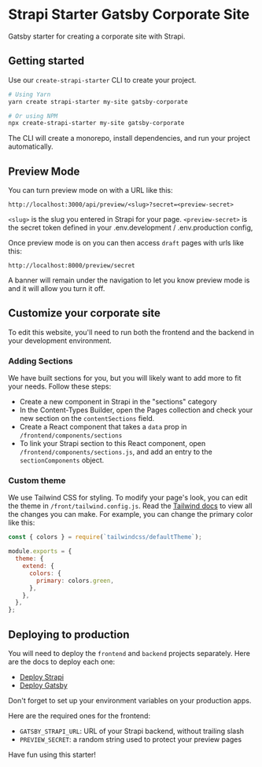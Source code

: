 # Strapi Starter Gatsby Corporate Site

Gatsby starter for creating a corporate site with Strapi.

## Getting started

Use our `create-strapi-starter` CLI to create your project.

```sh
# Using Yarn
yarn create strapi-starter my-site gatsby-corporate

# Or using NPM
npx create-strapi-starter my-site gatsby-corporate
```

The CLI will create a monorepo, install dependencies, and run your project automatically.

## Preview Mode

You can turn preview mode on with a URL like this:

`http://localhost:3000/api/preview/<slug>?secret=<preview-secret>`

`<slug>` is the slug you entered in Strapi for your page.
`<preview-secret>` is the secret token defined in your .env.development / .env.production config, 

Once preview mode is on you can then access `draft` pages with urls like this: 

`http://localhost:8000/preview/secret` 

A banner will remain under the navigation to let you know preview mode is and it will allow you turn it off.

## Customize your corporate site

To edit this website, you'll need to run both the frontend and the backend in your development environment.

### Adding Sections

We have built sections for you, but you will likely want to add more to fit your needs. Follow these steps:

- Create a new component in Strapi in the "sections" category
- In the Content-Types Builder, open the Pages collection and check your new section on the `contentSections` field.
- Create a React component that takes a `data` prop in `/frontend/components/sections`
- To link your Strapi section to this React component, open `/frontend/components/sections.js`, and add an entry to the `sectionComponents` object.

### Custom theme

We use Tailwind CSS for styling. To modify your page's look, you can edit the theme in `/front/tailwind.config.js`. Read the [Tailwind docs](https://v1.tailwindcss.com/docs/theme) to view all the changes you can make. For example, you can change the primary color like this:

```js
const { colors } = require(`tailwindcss/defaultTheme`);

module.exports = {
  theme: {
    extend: {
      colors: {
        primary: colors.green,
      },
    },
  },
};
```
## Deploying to production

You will need to deploy the `frontend` and `backend` projects separately. Here are the docs to deploy each one:

* [Deploy Strapi](https://strapi.io/documentation/developer-docs/latest/admin-panel/deploy.html#deployment)
* [Deploy Gatsby](https://www.gatsbyjs.com/docs/deploying-and-hosting/)

Don't forget to set up your environment variables on your production apps.

Here are the required ones for the frontend:

- `GATSBY_STRAPI_URL`: URL of your Strapi backend, without trailing slash
- `PREVIEW_SECRET`: a random string used to protect your preview pages

Have fun using this starter!

